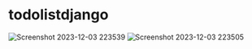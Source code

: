 # todolistdjango

![Screenshot 2023-12-03 223539](https://github.com/Epaphrus/todolistdjango/assets/83645259/a32b4072-d6cd-42fe-9841-867539629ba5)
![Screenshot 2023-12-03 223505](https://github.com/Epaphrus/todolistdjango/assets/83645259/634a9a6b-d3d5-469b-a025-ce503182924f)
